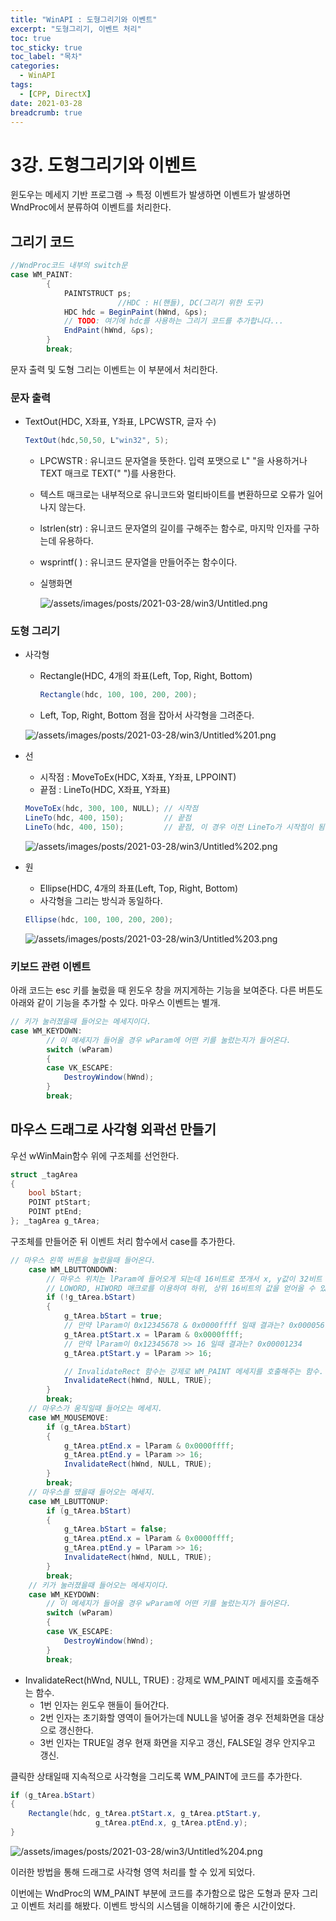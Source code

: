 ```yaml
---
title: "WinAPI : 도형그리기와 이벤트"
excerpt: "도형그리기, 이벤트 처리"
toc: true
toc_sticky: true
toc_label: "목차"
categories:
  - WinAPI
tags:
  - [CPP, DirectX]
date: 2021-03-28
breadcrumb: true
---
```


# 3강. 도형그리기와 이벤트

윈도우는 메세지 기반 프로그램 → 특정 이벤트가 발생하면 이벤트가 발생하면 WndProc에서 분류하여 이벤트를 처리한다.

## 그리기 코드

```csharp
//WndProc코드 내부의 switch문
case WM_PAINT:
        {
            PAINTSTRUCT ps;
						//HDC : H(핸들), DC(그리기 위한 도구)
            HDC hdc = BeginPaint(hWnd, &ps);
            // TODO: 여기에 hdc를 사용하는 그리기 코드를 추가합니다...
            EndPaint(hWnd, &ps);
        }
        break;
```

문자 출력 및 도형 그리는 이벤트는 이 부분에서 처리한다.

### 문자 출력

- TextOut(HDC, X좌표, Y좌표, LPCWSTR, 글자 수)

    ```csharp
    TextOut(hdc,50,50, L"win32", 5);
    ```

    - LPCWSTR : 유니코드 문자열을 뜻한다. 입력 포맷으로 L" "을 사용하거나 TEXT 매크로 TEXT(" ")를 사용한다.
    - 텍스트 매크로는 내부적으로 유니코드와 멀티바이트를 변환하므로 오류가 일어나지 않는다.
    - lstrlen(str) : 유니코드 문자열의 길이를 구해주는 함수로, 마지막 인자를 구하는데 유용하다.
    - wsprintf( ) : 유니코드 문자열을 만들어주는 함수이다.
    - 실행화면

        ![/assets/images/posts/2021-03-28/win3/Untitled.png](/assets/images/posts/2021-03-28/win3/Untitled.png)

### 도형 그리기

- 사각형
    - Rectangle(HDC, 4개의 좌표(Left, Top, Right, Bottom)

        ```csharp
        Rectangle(hdc, 100, 100, 200, 200);
        ```

    - Left, Top, Right, Bottom 점을 잡아서 사각형을 그려준다.

    ![/assets/images/posts/2021-03-28/win3/Untitled%201.png](/assets/images/posts/2021-03-28/win3/Untitled%201.png)

- 선
    - 시작점 : MoveToEx(HDC, X좌표, Y좌표, LPPOINT)
    - 끝점 : LineTo(HDC, X좌표, Y좌표)

    ```csharp
    MoveToEx(hdc, 300, 100, NULL); // 시작점
    LineTo(hdc, 400, 150);         // 끝점
    LineTo(hdc, 400, 150);         // 끝점, 이 경우 이전 LineTo가 시작점이 됨.
    ```

    ![/assets/images/posts/2021-03-28/win3/Untitled%202.png](/assets/images/posts/2021-03-28/win3/Untitled%202.png)

- 원
    - Ellipse(HDC, 4개의 좌표(Left, Top, Right, Bottom)
    - 사각형을 그리는 방식과 동일하다.

    ```csharp
    Ellipse(hdc, 100, 100, 200, 200);
    ```

    ![/assets/images/posts/2021-03-28/win3/Untitled%203.png](/assets/images/posts/2021-03-28/win3/Untitled%203.png)

### 키보드 관련 이벤트

아래 코드는 esc 키를 눌렀을 때 윈도우 창을 꺼지게하는 기능을 보여준다. 다른 버튼도 아래와 같이 기능을 추가할 수 있다. 마우스 이벤트는 별개.

```csharp
// 키가 눌러졌을때 들어오는 메세지이다.
case WM_KEYDOWN:
        // 이 메세지가 들어올 경우 wParam에 어떤 키를 눌렀는지가 들어온다.
        switch (wParam)
        {
        case VK_ESCAPE:
            DestroyWindow(hWnd);
        }
        break;
```

## 마우스 드래그로 사각형 외곽선 만들기

우선 wWinMain함수 위에 구조체를 선언한다.

```csharp
struct _tagArea
{
    bool bStart;
    POINT ptStart;
    POINT ptEnd;
}; _tagArea g_tArea;
```

구조체를 만들어준 뒤 이벤트 처리 함수에서 case를 추가한다.

```csharp
// 마우스 왼쪽 버튼을 눌렀을때 들어온다.
    case WM_LBUTTONDOWN:
        // 마우스 위치는 lParam에 들어오게 되는데 16비트로 쪼개서 x, y값이 32비트 변수에 들어온다.
        // LOWORD, HIWORD 매크로를 이용하여 하위, 상위 16비트의 값을 얻어올 수 있다.
        if (!g_tArea.bStart)
        {
            g_tArea.bStart = true;
            // 만약 lParam이 0x12345678 & 0x0000ffff 일때 결과는? 0x00005678
            g_tArea.ptStart.x = lParam & 0x0000ffff;
            // 만약 lParam이 0x12345678 >> 16 일때 결과는? 0x00001234
            g_tArea.ptStart.y = lParam >> 16;

            // InvalidateRect 함수는 강제로 WM_PAINT 메세지를 호출해주는 함수.
            InvalidateRect(hWnd, NULL, TRUE);
        }
        break;
    // 마우스가 움직일때 들어오는 메세지.
    case WM_MOUSEMOVE:
        if (g_tArea.bStart)
        {
            g_tArea.ptEnd.x = lParam & 0x0000ffff;
            g_tArea.ptEnd.y = lParam >> 16;
            InvalidateRect(hWnd, NULL, TRUE);
        }
        break;
    // 마우스를 땠을때 들어오는 메세지.
    case WM_LBUTTONUP:
        if (g_tArea.bStart)
        {
            g_tArea.bStart = false;
            g_tArea.ptEnd.x = lParam & 0x0000ffff;
            g_tArea.ptEnd.y = lParam >> 16;
            InvalidateRect(hWnd, NULL, TRUE);
        }
        break;
    // 키가 눌러졌을때 들어오는 메세지이다.
    case WM_KEYDOWN:
        // 이 메세지가 들어올 경우 wParam에 어떤 키를 눌렀는지가 들어온다.
        switch (wParam)
        {
        case VK_ESCAPE:
            DestroyWindow(hWnd);
        }
        break;
```

- InvalidateRect(hWnd, NULL, TRUE) : 강제로 WM_PAINT 메세지를 호출해주는 함수.
    - 1번 인자는 윈도우 핸들이 들어간다.
    - 2번 인자는 초기화할 영역이 들어가는데 NULL을 넣어줄 경우 전체화면을 대상으로 갱신한다.
    - 3번 인자는 TRUE일 경우 현재 화면을 지우고 갱신, FALSE일 경우 안지우고 갱신.

클릭한 상태일때 지속적으로 사각형을 그리도록 WM_PAINT에 코드를 추가한다.

```csharp
if (g_tArea.bStart)
{
    Rectangle(hdc, g_tArea.ptStart.x, g_tArea.ptStart.y,
                   g_tArea.ptEnd.x, g_tArea.ptEnd.y);
}
```

![/assets/images/posts/2021-03-28/win3/Untitled%204.png](/assets/images/posts/2021-03-28/win3/Untitled%204.png)

이러한 방법을 통해 드래그로 사각형 영역 처리를 할 수 있게 되었다.

이번에는 WndProc의 WM_PAINT 부분에 코드를 추가함으로 많은 도형과 문자 그리고 이벤트 처리를 해봤다. 이벤트 방식의 시스템을 이해하기에 좋은 시간이었다.